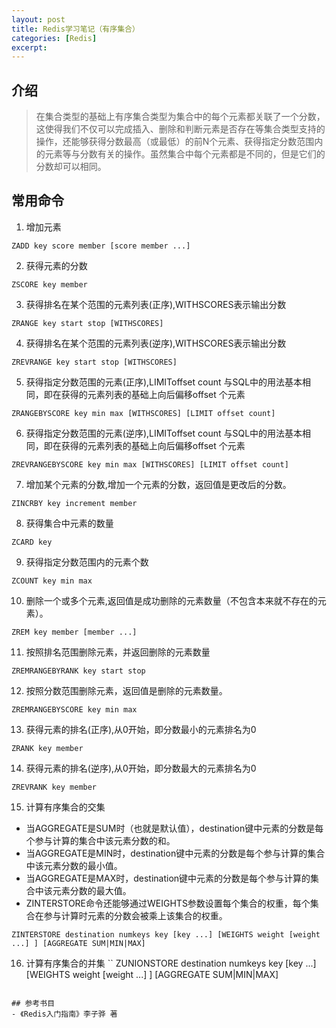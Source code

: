 ```yaml
---
layout: post
title: Redis学习笔记（有序集合）
categories: [Redis]
excerpt: 
---
```


## 介绍
> 在集合类型的基础上有序集合类型为集合中的每个元素都关联了一个分数，这使得我们不仅可以完成插入、删除和判断元素是否存在等集合类型支持的操作，还能够获得分数最高（或最低）的前N个元素、获得指定分数范围内的元素等与分数有关的操作。虽然集合中每个元素都是不同的，但是它们的分数却可以相同。

## 常用命令
1. 增加元素
```
ZADD key score member [score member ...]
```
2. 获得元素的分数
```
ZSCORE key member
```
3. 获得排名在某个范围的元素列表(正序),WITHSCORES表示输出分数
```
ZRANGE key start stop [WITHSCORES]
```
4. 获得排名在某个范围的元素列表(逆序),WITHSCORES表示输出分数
```
ZREVRANGE key start stop [WITHSCORES]
```
5. 获得指定分数范围的元素(正序),LIMIToffset count 与SQL中的用法基本相同，即在获得的元素列表的基础上向后偏移offset 个元素
```
ZRANGEBYSCORE key min max [WITHSCORES] [LIMIT offset count]
```
6. 获得指定分数范围的元素(逆序),LIMIToffset count 与SQL中的用法基本相同，即在获得的元素列表的基础上向后偏移offset 个元素
```
ZREVRANGEBYSCORE key min max [WITHSCORES] [LIMIT offset count]
```
7. 增加某个元素的分数,增加一个元素的分数，返回值是更改后的分数。
```
ZINCRBY key increment member
```
8. 获得集合中元素的数量
```
ZCARD key
```
9. 获得指定分数范围内的元素个数
```
ZCOUNT key min max
```
10. 删除一个或多个元素,返回值是成功删除的元素数量（不包含本来就不存在的元素）。
```
ZREM key member [member ...]
```
11. 按照排名范围删除元素，并返回删除的元素数量
```
ZREMRANGEBYRANK key start stop
```
12. 按照分数范围删除元素，返回值是删除的元素数量。
```
ZREMRANGEBYSCORE key min max
```
13. 获得元素的排名(正序),从0开始，即分数最小的元素排名为0
```
ZRANK key member
```
14. 获得元素的排名(逆序),从0开始，即分数最大的元素排名为0
```
ZREVRANK key member
```
15. 计算有序集合的交集
- 当AGGREGATE是SUM时（也就是默认值），destination键中元素的分数是每个参与计算的集合中该元素分数的和。
- 当AGGREGATE是MIN时，destination键中元素的分数是每个参与计算的集合中该元素分数的最小值。
- 当AGGREGATE是MAX时，destination键中元素的分数是每个参与计算的集合中该元素分数的最大值。
- ZINTERSTORE命令还能够通过WEIGHTS参数设置每个集合的权重，每个集合在参与计算时元素的分数会被乘上该集合的权重。
```
ZINTERSTORE destination numkeys key [key ...] [WEIGHTS weight [weight ...] ] [AGGREGATE SUM|MIN|MAX]
```
16. 计算有序集合的并集
``
ZUNIONSTORE destination numkeys key [key ...] [WEIGHTS weight [weight ...] ] [AGGREGATE SUM|MIN|MAX]
```

## 参考书目
- 《Redis入门指南》李子骅 著